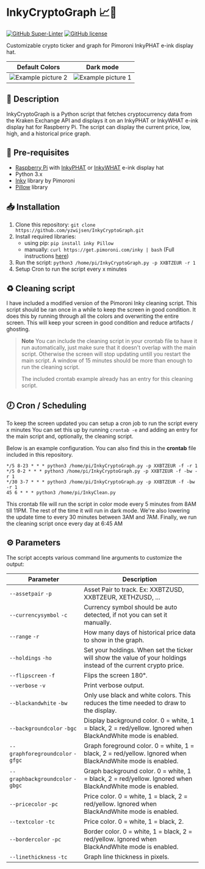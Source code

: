 # InkyCryptoGraph :chart_with_upwards_trend::money_with_wings:

[![GitHub Super-Linter](https://github.com/yzwijsen/InkyCryptoGraph/workflows/Lint%20Code%20Base/badge.svg)](https://github.com/marketplace/actions/super-linter)
[![GitHub license](https://img.shields.io/github/license/yzwijsen/InkyCryptoGraph)](https://github.com/yzwijsen/InkyCryptoGraph/blob/main/LICENSE)

Customizable crypto ticker and graph for Pimoroni InkyPHAT e-ink display hat.

Default Colors             |  Dark mode
:-------------------------:|:-------------------------:
![Example picture 2](https://i.imgur.com/gshzbpWl.jpg)  |  ![Example picture 1](https://i.imgur.com/VVFmSCel.jpg)

## :scroll: Description
InkyCryptoGraph is a Python script that fetches cryptocurrency data from the Kraken Exchange API and displays it on an InkyPHAT or InkyWHAT e-ink display hat for Raspberry Pi. The script can display the current price, low, high, and a historical price graph.

## :wrench: Pre-requisites
* [Raspberry Pi](https://www.raspberrypi.org/products/) with [InkyPHAT](https://shop.pimoroni.com/products/inky-phat) or [InkyWHAT](https://shop.pimoroni.com/products/inky-what) e-ink display hat
* Python 3.x
* [Inky](https://github.com/pimoroni/inky) library by Pimoroni
* [Pillow](https://pillow.readthedocs.io/en/stable/) library

## :inbox_tray: Installation
1. Clone this repository: `git clone https://github.com/yzwijsen/InkyCryptoGraph.git`
2. Install required libraries:
   - using pip: `pip install inky Pillow`
   - manually: `curl https://get.pimoroni.com/inky | bash` (Full instructions [here](https://learn.pimoroni.com/tutorial/sandyj/getting-started-with-inky-phat))
3. Run the script: `python3 /home/pi/InkyCryptoGraph.py -p XXBTZEUR -r 1`
4. Setup Cron to run the script every x minutes

## :recycle: Cleaning script

I have included a modified version of the Pimoroni Inky cleaning script.
This script should be ran once in a while to keep the screen in good condition. It does this by running through all the colors and overwriting the entire screen.
This will keep your screen in good condition and reduce artifacts / ghosting.

> **Note**
> You can include the cleaning script in your crontab file to have it run automatically, just make sure that it doesn't overlap with the main script. Otherwise the screen will stop updating untill you restart the main script. A window of 15 minutes should be more than enough to run the cleaning script.
> 
> The included crontab example already has an entry for this cleaning script.

## :clock7: Cron / Scheduling

To keep the screen updated you can setup a cron job to run the script every x minutes
You can set this up by running `crontab -e` and adding an entry for the main script and, optionally, the cleaning script.

Below is an example configuration. You can also find this in the **crontab** file included in this repository.

```cron
*/5 8-23 * * * python3 /home/pi/InkyCryptoGraph.py -p XXBTZEUR -f -r 1
*/5 0-2 * * * python3 /home/pi/InkyCryptoGraph.py -p XXBTZEUR -f -bw -r 1
*/30 3-7 * * * python3 /home/pi/InkyCryptoGraph.py -p XXBTZEUR -f -bw -r 1
45 6 * * * python3 /home/pi/InkyClean.py
```

This crontab file will run the script in color mode every 5 minutes from 8AM till 11PM.
The rest of the time it will run in dark mode. We're also lowering the update time to every 30 minutes between 3AM and 7AM.
Finally, we run the cleaning script once every day at 6:45 AM

## :gear: Parameters
The script accepts various command line arguments to customize the output:

| Parameter             | Description                                                                              |
|-----------------------|------------------------------------------------------------------------------------------|
| `--assetpair` `-p`    | Asset Pair to track. Ex: XXBTZUSD, XXBTZEUR, XETHZUSD, ...                               |
| `--currencysymbol` `-c`| Currency symbol should be auto detected, if not you can set it manually.                 |
| `--range` `-r`        | How many days of historical price data to show in the graph.                             |
| `--holdings` `-ho`    | Set your holdings. When set the ticker will show the value of your holdings instead of the current crypto price.|
| `--flipscreen` `-f`   | Flips the screen 180°.                                                                   |
| `--verbose` `-v`      | Print verbose output.                                                                    |
| `--blackandwhite` `-bw`| Only use black and white colors. This reduces the time needed to draw to the display.    |
| `--backgroundcolor` `-bgc`| Display background color. 0 = white, 1 = black, 2 = red/yellow. Ignored when BlackAndWhite mode is enabled.|
| `--graphforegroundcolor` `-gfgc`| Graph foreground color. 0 = white, 1 = black, 2 = red/yellow. Ignored when BlackAndWhite mode is enabled.|
| `--graphbackgroundcolor` `-gbgc`| Graph background color. 0 = white, 1 = black, 2 = red/yellow. Ignored when BlackAndWhite mode is enabled.|
| `--pricecolor` `-pc`  | Price color. 0 = white, 1 = black, 2 = red/yellow. Ignored when BlackAndWhite mode is enabled.|
| `--textcolor` `-tc`   | Price color. 0 = white, 1 = black, 2.|
| `--bordercolor` `-pc`  | Border color. 0 = white, 1 = black, 2 = red/yellow. Ignored when BlackAndWhite mode is enabled.|
| `--linethickness` `-tc`   | Graph line thickness in pixels.|


